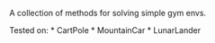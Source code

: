 A collection of methods for solving simple gym envs.

Tested on:
    * CartPole
    * MountainCar
    * LunarLander
